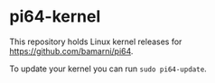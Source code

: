 # pi64-kernel

This repository holds Linux kernel releases for https://github.com/bamarni/pi64.

To update your kernel you can run `sudo pi64-update`.
